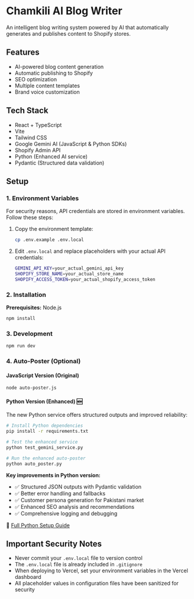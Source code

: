# Chamkili AI Blog Writer

An intelligent blog writing system powered by AI that automatically generates and publishes content to Shopify stores.

## Features

- AI-powered blog content generation
- Automatic publishing to Shopify
- SEO optimization
- Multiple content templates
- Brand voice customization

## Tech Stack

- React + TypeScript
- Vite
- Tailwind CSS
- Google Gemini AI (JavaScript & Python SDKs)
- Shopify Admin API
- Python (Enhanced AI service)
- Pydantic (Structured data validation)

## Setup

### 1. Environment Variables

For security reasons, API credentials are stored in environment variables. Follow these steps:

1. Copy the environment template:
   ```bash
   cp .env.example .env.local
   ```

2. Edit `.env.local` and replace placeholders with your actual API credentials:
   ```bash
   GEMINI_API_KEY=your_actual_gemini_api_key
   SHOPIFY_STORE_NAME=your_actual_store_name
   SHOPIFY_ACCESS_TOKEN=your_actual_shopify_access_token
   ```

### 2. Installation

**Prerequisites:** Node.js

```bash
npm install
```

### 3. Development

```bash
npm run dev
```

### 4. Auto-Poster (Optional)

#### JavaScript Version (Original)
```bash
node auto-poster.js
```

#### Python Version (Enhanced) 🆕

The new Python service offers structured outputs and improved reliability:

```bash
# Install Python dependencies
pip install -r requirements.txt

# Test the enhanced service
python test_gemini_service.py

# Run the enhanced auto-poster
python auto_poster.py
```

**Key improvements in Python version:**
- ✅ Structured JSON outputs with Pydantic validation
- ✅ Better error handling and fallbacks
- ✅ Customer persona generation for Pakistani market
- ✅ Enhanced SEO analysis and recommendations
- ✅ Comprehensive logging and debugging

📖 [Full Python Setup Guide](PYTHON_SETUP.md)

## Important Security Notes

- Never commit your `.env.local` file to version control
- The `.env.local` file is already included in `.gitignore`
- When deploying to Vercel, set your environment variables in the Vercel dashboard
- All placeholder values in configuration files have been sanitized for security
